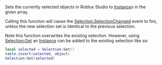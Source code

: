 Sets the currently selected objects in Roblox Studio to [Instance](https://developer.roblox.com/en-us/api-reference/class/Instance)s in the given array.

Calling this function will cause the [Selection.SelectionChanged](https://developer.roblox.com/en-us/api-reference/event/Selection/SelectionChanged) event to fire, unless the new selection set is identical to the previous selection.

Note this function overwrites the existing selection. However, using [Selection:Get](https://developer.roblox.com/en-us/api-reference/function/Selection/Get) an [Instance](https://developer.roblox.com/en-us/api-reference/class/Instance) can be added to the existing selection like so:

```Lua
local selected = Selection:Get()
table.insert(selected, object)
Selection:Set(selected)
```